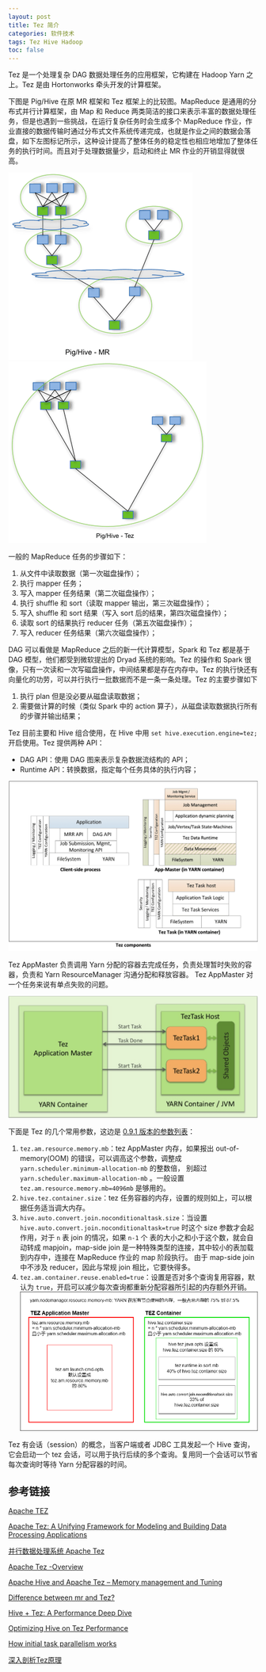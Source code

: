 ```yaml
---
layout: post
title: Tez 简介
categories: 软件技术
tags: Tez Hive Hadoop
toc: false
---
```


Tez 是一个处理复杂 DAG 数据处理任务的应用框架，它构建在 Hadoop Yarn 之上。Tez 是由 Hortonworks 牵头开发的计算框架。

下图是 Pig/Hive 在原 MR 框架和 Tez 框架上的比较图。MapReduce 是通用的分布式并行计算框架，由 Map 和 Reduce 两类简洁的接口来表示丰富的数据处理任务，但是也遇到一些挑战，在运行复杂任务时会生成多个 MapReduce 作业，作业直接的数据传输时通过分布式文件系统传递完成，也就是作业之间的数据会落盘，如下左图标记所示，这种设计提高了整体任务的稳定性也相应地增加了整体任务的执行时间。而且对于处理数据量少，启动和终止 MR 作业的开销显得就很高。

![Pig/Hive on MR](/assets/img/post/tez-PigHiveQueryOnMR.png "Pig/Hive on MR")
![Pig/Hive on Tez](/assets/img/post/tez-PigHiveQueryOnTez.png "Pig/Hive on Tez")

一般的 MapReduce 任务的步骤如下：
1. 从文件中读取数据（第一次磁盘操作）；
2. 执行 mapper 任务；
3. 写入 mapper 任务结果（第二次磁盘操作）；
4. 执行 shuffle 和 sort（读取 mapper 输出，第三次磁盘操作）；
5. 写入 shuffle 和 sort 结果（写入 sort 后的结果，第四次磁盘操作）；
6. 读取 sort 的结果执行 reducer 任务（第五次磁盘操作）；
7. 写入 reducer 任务结果（第六次磁盘操作）；

DAG 可以看做是 MapReduce 之后的新一代计算模型，Spark 和 Tez 都是基于 DAG 模型，他们都受到微软提出的 Dryad 系统的影响。Tez 的操作和 Spark 很像，只有一次读和一次写磁盘操作，中间结果都是存在内存中。Tez 的执行快还有向量化的功劳，可以并行执行一批数据而不是一条一条处理。Tez 的主要步骤如下
1. 执行 plan 但是没必要从磁盘读取数据；
2. 需要做计算的时候（类似 Spark 中的 action 算子），从磁盘读取数据执行所有的步骤并输出结果；

Tez 目前主要和 Hive 组合使用，在 Hive 中用 `set hive.execution.engine=tez;` 开启使用。Tez 提供两种 API：

* DAG API：使用 DAG 图来表示复杂数据流结构的 API；
* Runtime API：转换数据，指定每个任务具体的执行内容；

![Tez 组件](/assets/img/post/tez-components.png "Tez 组件")

Tez AppMaster 负责调用 Yarn 分配的容器去完成任务，负责处理暂时失败的容器，负责和 Yarn ResourceManager 沟通分配和释放容器。
Tez AppMaster 对一个任务来说有单点失败的问题。

![Tez AppMaster and Task Container](/assets/img/post/tez-am.png "Tez AppMaster and Task Container")

下面是 Tez 的几个常用参数，这边是 [0.9.1 版本的参数列表](https://tez.apache.org/releases/0.9.1/tez-api-javadocs/configs/TezConfiguration.html)：

1. `tez.am.resource.memory.mb`：tez AppMaster 内存，如果报出 out-of-memory(OOM) 的错误，可以调高这个参数，调整成 `yarn.scheduler.minimum-allocation-mb` 的整数倍，
别超过 `yarn.scheduler.maximum-allocation-mb` 。一般设置 `tez.am.resource.memory.mb=4096mb` 是够用的。
2. `hive.tez.container.size`：tez 任务容器的内存，设置的规则如上，可以根据任务适当调大内存。
3. `hive.auto.convert.join.noconditionaltask.size`：当设置 `hive.auto.convert.join.noconditionaltask=true` 时这个 size 参数才会起作用，对于 `n` 表 join 的情况，如果 `n-1` 个
表的大小之和小于这个数，就会自动转成 mapjoin，map-side join 是一种特殊类型的连接，其中较小的表加载到内存中，连接在 MapReduce 作业的 map 阶段执行。 由于 map-side join 中不涉及 reducer，因此与常规 join 相比，它要快得多。
4. `tez.am.container.reuse.enabled=true`：设置是否对多个查询复用容器，默认为 `true`，开启可以减少每次查询都重新分配容器所引起的内存额外开销。
![Tez 内存参数](/assets/img/post/tez-memory-parameter.png "Tez 内存参数")

Tez 有会话（session）的概念，当客户端或者 JDBC 工具发起一个 Hive 查询，它会启动一个 tez 会话，可以用于执行后续的多个查询。复用同一个会话可以节省每次查询时等待 Yarn 分配容器的时间。

## 参考链接

[Apache TEZ](https://tez.apache.org/)

[Apache Tez: A Unifying Framework for Modeling and Building Data Processing Applications](https://web.eecs.umich.edu/~mosharaf/Readings/Tez.pdf)

[并行数据处理系统 Apache Tez](https://gihyo.jp/admin/serial/01/how_hadoop_works/0016)

[Apache Tez -Overview](https://tsktech.medium.com/apache-tez-2fd0d6a1d4e3)

[Apache Hive and Apache Tez – Memory management and Tuning](https://www.justanalytics.com/blog/technical-know-how/apache-hive-memory-management-tuning)

[Difference between mr and Tez?](https://community.cloudera.com/t5/Support-Questions/Difference-between-mr-and-Tez/m-p/103672)

[Hive + Tez: A Performance Deep Dive](https://www.slideshare.net/Hadoop_Summit/w-235phall1pandey "包含各种条件下 MR 和 Tez 行为的不同，以及为什么 Tez 会比 MR 更快")

[Optimizing Hive on Tez Performance](https://blog.cloudera.com/optimizing-hive-on-tez-performance/)

[How initial task parallelism works](https://cwiki.apache.org/confluence/display/TEZ/How+initial+task+parallelism+works)

[深入剖析Tez原理](https://zhuanlan.zhihu.com/p/63315907)